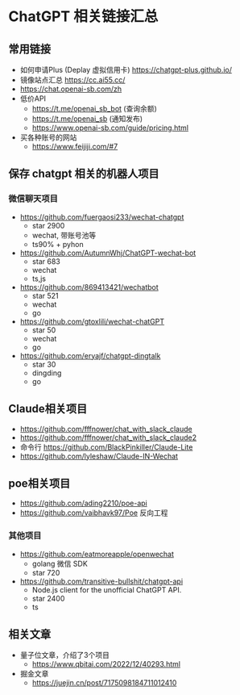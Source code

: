 # ChatGPT 相关链接汇总

## 常用链接
- 如何申请Plus (Deplay 虚拟信用卡) https://chatgpt-plus.github.io/
- 镜像站点汇总 https://cc.ai55.cc/
- https://chat.openai-sb.com/zh
- 低价API
  - https://t.me/openai_sb_bot (查询余额)
  - https://t.me/openai_sb (通知发布)
  - https://www.openai-sb.com/guide/pricing.html
- 买各种账号的网站
  - https://www.feijiji.com/#7



## 保存 chatgpt 相关的机器人项目

### 微信聊天项目
- https://github.com/fuergaosi233/wechat-chatgpt
  - star 2900
  - wechat, 带账号池等
  - ts90% + pyhon
- https://github.com/AutumnWhj/ChatGPT-wechat-bot
  - star 683
  - wechat
  - ts,js
- https://github.com/869413421/wechatbot
  - star 521
  - wechat
  - go  
- https://github.com/gtoxlili/wechat-chatGPT
  - star 50
  - wechat
  - go 
- https://github.com/eryajf/chatgpt-dingtalk
  - star 30
  - dingding 
  - go

## Claude相关项目
- https://github.com/fffnower/chat_with_slack_claude
- https://github.com/fffnower/chat_with_slack_claude2
- 命令行 https://github.com/BlackPinkiller/Claude-Lite
- https://github.com/lyleshaw/Claude-IN-Wechat


## poe相关项目
- https://github.com/ading2210/poe-api
- https://github.com/vaibhavk97/Poe 反向工程
  
### 其他项目
- https://github.com/eatmoreapple/openwechat
  - golang 微信 SDK
  - star 720
- https://github.com/transitive-bullshit/chatgpt-api
  - Node.js client for the unofficial ChatGPT API. 
  - star 2400
  - ts


## 相关文章
- 量子位文章，介绍了3个项目
  - https://www.qbitai.com/2022/12/40293.html
- 掘金文章
  - https://juejin.cn/post/7175098184711012410
